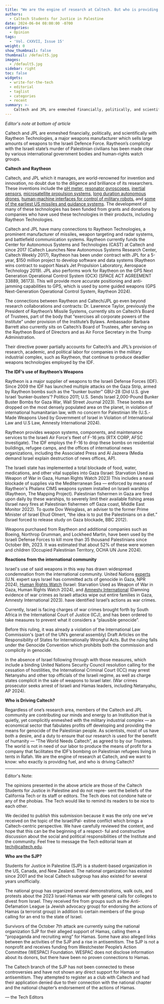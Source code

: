```yaml
---
title: "We are the engine of research at Caltech. But who is providing the fuel, and who is driving?"
authors:
  - Caltech Students for Justice in Palestine
date: 2024-06-04 08:00:00 -0700
categories:
  - Opinion
tags:
  - 'Vol. CXXVII, Issue 15'
weight: 0
show_thumbnail: false
thumbnail: /default5.jpg
images:
  - /default5.jpg
sidebar: right
toc: false
widgets:
  - write-for-the-tech
  - editorial
  - taglist
  - categories
  - recent
summary: >-
    Caltech and JPL are enmeshed financially, politically, and scientifically with Raytheon Technologies, a major weapons manufacturer which sells large amounts of weapons to the Israeli Defence Force.
---
```


*Editor's note at bottom of article*

Caltech and JPL are enmeshed financially, politically, and scientifically with Raytheon Technologies, a major weapons manufacturer which sells large amounts of weapons to the Israeli Defence Force. Raytheon’s complicity with the Israeli state’s murder of Palestinian civilians has been made clear by various international government bodies and human-rights watch groups.

**Caltech and Raytheon**

Caltech, and JPL which it manages, are world-renowned for invention and innovation, no doubt due to the diligence and brilliance of its researchers. These inventions include the [pH meter](https://magazine.caltech.edu/esblog/origins-birth-of-the-ph-meter), [resonator gyroscopes](https://patents.google.com/patent/US7347095B2/en?q=(caltech+boeing+patent)&oq=caltech+boeing+patent), [inertial sensors](https://patents.google.com/patent/US7401397B2/en), [microsatellite propulsion systems](https://patents.google.com/patent/US6131385A/en), [long duration autonomous drones](https://patents.google.com/patent/US11866198B2/en), [human-machine interfaces for control of military robots](https://patents.google.com/patent/US9278453B2/en), and [some of the earliest US missiles and guidance systems](https://en.wikipedia.org/wiki/MGM-5_Corporal). The development of many of these technologies has been funded from grants and donations by companies who have used these technologies in their products, including Raytheon Technologies.

Caltech and JPL have many connections to Raytheon Technologies, a prominent manufacturer of missiles, weapon targeting and radar systems, and battlefield communication systems. Raytheon currently funds the Center for Autonomous Systems and Technologies (CAST) at Caltech and since 2017 (Caltech Launches New Autonomous Systems Research Center, Caltech Weekly 2017), Raytheon has been under contract with JPL for a 5-year, $150 million project to develop software and data systems (Raytheon wins contract to support Nasa’s Jet Propulsion Laboratory, Aerospace Technology 2019). JPL also performs work for Raytheon on the GPS Next Generation Operational Control System (OCX) (SPACE ACT AGREEMENT 33889, 36173). This will provide more accurate positioning and anti-jamming capabilities to GPS, which is used by some guided weapons (GPS Next-Generation Operational Control System, Raytheon 2024).

The connections between Raytheon and Caltech/JPL go even beyond research collaborations and contracts: Dr. Lawrence Taylor, previously the President of Raytheon’s Missile Systems, currently sits on Caltech’s Board of Trustees, part of the body that “exercises all corporate powers of the Institute” under provision of the Institute’s Bylaws. Ambassador Barbara Barrett also currently sits on Caltech’s Board of Trustees, after serving on the Raytheon Board of Directors and as Air Force Secretary in the Trump Administration.

Their directive power partially accounts for Caltech’s and JPL’s provision of research, academic, and political labor for companies in the military industrial complex, such as Raytheon, that continue to produce deadlier weapons technologies employed by the IDF.

**The IDF’s use of Raytheon’s Weapons**

Raytheon is a major supplier of weapons to the Israeli Defense Forces (IDF). Since 2009 the IDF has launched multiple attacks on the Gaza Strip, armed by Raytheon bombs such as the "bunker buster" GBU-28 (Did U.S. give Israel ‘bunker-busters’? Politico 2011; U.S. Sends Israel 2,000-Pound Bunker Buster Bombs for Gaza War, Wall Street Journal 2023). These bombs are dropped on the most densely populated area on the planet, in violation of international humanitarian law, with no concern for Palestinian life (U.S.-Made Weapons Used by Government of Israel in Violation of International Law and U.S Law, Amnesty International 2024).

Raytheon provides weapon systems, components, and maintenance services to the Israeli Air Force's fleet of F-16 jets (RTX CORP, AFSC Investigate). The IDF employs the F-16 to drop these bombs on residential buildings, refugee camps, and the offices of international news organizations, including the Associated Press and Al Jazeera (Media demand Israel explain destruction of news offices, AP).

The Israeli state has implemented a total blockade of food, water, medications, and other vital supplies into Gaza (Israel: Starvation Used as Weapon of War in Gaza, Human Rights Watch 2023) This includes a naval blockade of supplies via the Mediterranean Sea — enforced by means of Raytheon's Phalanx CIMS weapons system installed on Israeli warships (Raytheon, The Mapping Project). Palestinian fishermen in Gaza are fired upon daily by these warships, to severely limit their available fishing areas (Israel navy fires at Palestinian fishermen off Gaza coast, Middle East Monitor 2022). To quote Dov Weisglass, an adviser to the former Prime Minister of Israel Ehud Olmert, “the idea is to put the Palestinians on a diet.” (Israel forced to release study on Gaza blockade, BBC 2012).

Weapons purchased from Raytheon and additional companies such as Boeing, Northrop Grumman, and Lockheed Martin, have been used by the Israeli Defense Forces to kill more than 35 thousand Palestinians since October 8th, 2023. It was estimated that about 52% of these were women and children (Occupied Palestinian Territory, OCHA UN June 2024).

**Reactions from the international community**

Israel's use of said weapons in this way has drawn widespread condemnation from the international community. United Nations [experts](https://www.npr.org/2024/03/29/1241576419/u-n-expert-says-israel-has-committed-acts-of-genocide-in-gaza) (U.N. expert says Israel has committed acts of genocide in Gaza, NPR 2024), [Human Rights Watch](https://www.hrw.org/news/2023/12/18/israel-starvation-used-weapon-war-gaza) (Israel: Starvation Used as Weapon of War in Gaza, Human Rights Watch 2024), and [Amnesty International](https://www.amnestyusa.org/press-releases/u-s-made-weapons-used-by-government-of-israel-in-violation-of-international-law-and-u-s-law/) (Damning evidence of war crimes as Israeli attacks wipe out entire families in Gaza, Amnesty International 2023). have identified Israel’s actions as war crimes.

Currently, Israel is facing charges of war crimes brought forth by South Africa in the International Court of Justice (ICJ), and has been ordered to take measures to prevent what it considers a “plausible genocide”.

Before this ruling, it was already a violation of the International Law Commission's (part of the UN’s general assembly) Draft Articles on the Responsibility of States for Internationally Wrongful Acts. But the ruling falls under the Genocide Convention which prohibits both the commission and complicity in genocide.

In the absence of Israel following through with those measures, which include a binding United Nations Security Council resolution calling for the cessation of hostilities, the International Criminal Court (ICC) may arrest Netanyahu and other top officials of the Israeli regime, as well as charge states complicit in the sale of weapons to Israel later. (War crimes prosecutor seeks arrest of Israeli and Hamas leaders, including Netanyahu, AP 2024).

**Who is Driving Caltech?**

Regardless of one’s research area, members of the Caltech and JPL community are contributing our minds and energy to an Institution that is quietly, yet complicitly enmeshed with the military industrial complex — an economical sector that fabulates profits off developing and providing the means for genocide of the Palestinian people. As scientists, most of us have both a desire, and a duty to ensure that our research is used for the benefit of humanity — “The World Needs Caltech”, as agreed to by our Trustees. The world is not in need of our labor to produce the means of profit for a company that facilitates the IDF’s bombing on Palestinian refugees living in tents in Rafah. We are the engine of research at Caltech, and we want to know: who exactly is providing fuel, and who is driving Caltech?

---

Editor's Note:

The opinions presented in the above article are those of the Caltech Students for Justice in Palestine and do not repre- sent the beliefs of the California Tech or its staff or editors. The Tech does not condone hate or any of the phobias. The Tech would like to remind its readers to be nice to each other.

We decided to publish this submission because it was the only one we’ve received on the topic of the Israel/Pal- estine conflict which brings a Caltech-centric perspective. We have carefully reviewed the content, and hope that this can be the beginning of a respect- ful and constructive discussion about the social and political responsibilities of the Institute and the community. Feel free to message the Tech editorial team at tech@caltech.edu.

**Who are the SJP?**

Students for Justice in Palestine (SJP) is a student-based organization in the US, Canada, and New Zealand. The national organization has existed since 2001 and the local Caltech subgroup has also existed for several years unofficially.

The national group has organized several demonstrations, walk outs, and protests about the 2023 Israel-Hamas war with general calls for colleges to divest from Israel. They received fire from groups such as the Anti-Defamation League (a Jewish advocacy group) for endorsing the actions of Hamas (a terrorist group) in addition to certain members of the group calling for an end to the state of Israel.

Survivors of the October 7th attack are currently suing the national organization SJP for their alleged support of Hamas, calling them a “propaganda and recruiting wing” for Hamas. Some have also alleged links between the activities of the SJP and a rise in antisemitism. The SJP is not a nonprofit and receives funding from Westchester People’s Action Committee (WESPAC) Foundation. WESPAC does not disclose information about its donors, but there have been no proven connections to Hamas.

The Caltech branch of the SJP has not been connected to these controversies and have not shown any direct support for Hamas or antisemitism. They attempted to register as a club with Caltech and had their application denied due to their connection with the national chapter and the national chapter’s endorsement of the actions of Hamas.

— the Tech Editors